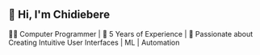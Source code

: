 ## 👋 Hi, I'm Chidiebere

👨‍💻 Computer Programmer | 💼 5 Years of Experience | 🎨 Passionate about Creating Intuitive User Interfaces | ML | Automation
